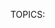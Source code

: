 TOPICS: <template>

# `<template>`

The **HTML Content Template (`<template>`)** element is a mechanism for holding HTML that is not to
be rendered immediately when a page is loaded but may be instantiated
subsequently during runtime using JavaScript.

Think of a template as a content fragment that is being stored for subsequent use in the document.
While the parser does process the contents of the `<template>` element while loading the page,
it does so only to ensure that those contents are valid; the element's contents are not rendered, however.

|  |  |
| :-- | :-- |
| **Content categories** | Metadata content, flow content, phrasing content, script-supporting element
| **Permitted content** | No restrictions
| **Tag omission** | None, both the starting and ending tag are mandatory.
| **Permitted parents** | [`<body>`](/en/webfrontend/<body>), [`<frameset>`](/en/webfrontend/<frameset>), [`<head>`](/en/webfrontend/<head>), [`<dl>`](/en/webfrontend/<dl>) and [`<colgroup>`](/en/webfrontend/<colgroup>) without a `span` attribute |
| **Permitted ARIA roles** | None |
| **DOM interface** | `HTMLTemplateElement` |

## Attributes

This element only includes the [global attributes](/en/webfrontend/HTML_Global_Attributes).

## Examples

First we start with the HTML portion of the example.

```html
<table id="producttable">
  <thead>
    <tr>
      <td>UPC_Code</td>
      <td>Product_Name</td>
    </tr>
  </thead>
  <tbody>
    <!-- existing data could optionally be included here -->
  </tbody>
</table>

<template id="productrow">
  <tr>
    <td class="record"></td>
    <td></td>
  </tr>
</template>
```

First, we have a table into which we will later insert content using JavaScript code. Then comes
the template, which describes the structure of an HTML fragment representing a single table row.

Now that the table has been created and the template defined, we use JavaScript to insert rows into
the table, with each row being constructed using the template as its basis.

```javascript
// Test to see if the browser supports the HTML template element by checking
// for the presence of the template element's content attribute.
if ('content' in document.createElement('template')) {

    // Instantiate the table with the existing HTML tbody
    // and the row with the template
    var template = document.querySelector('#productrow');

    // Clone the new row and insert it into the table
    var tbody = document.querySelector("tbody");
    var clone = document.importNode(template.content, true);
    var td = clone.querySelectorAll("td");
    td0].textContent = "1235646565";
    td1].textContent = "Stuff";

    tbody.appendChild(clone);

    // Clone the new row and insert it into the table
    var clone2 = document.importNode(template.content, true);
    td = clone2.querySelectorAll("td");
    td0].textContent = "0384928528";
    td1].textContent = "Acme Kidney Beans 2";

    tbody.appendChild(clone2);

} else {
  // Find another way to add the rows to the table because
  // the HTML template element is not supported.
}
```

The result is the original HTML table, with two new rows appended to it via JavaScript:
